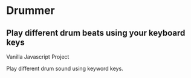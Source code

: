 # Drummer
## Play different drum beats using your keyboard keys
Vanilla Javascript Project 

Play different drum sound using keyword keys.
